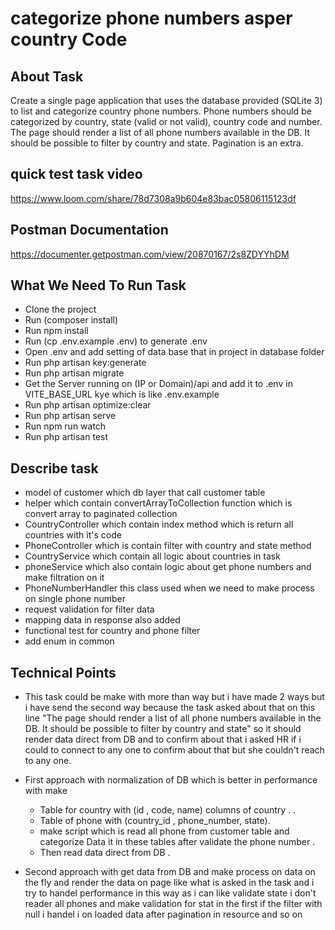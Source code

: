 <p align="center">
<h1>categorize phone numbers asper country Code </h1>
</p>

## About Task

Create a single page application that uses the database provided (SQLite 3) to list and
categorize country phone numbers.
Phone numbers should be categorized by country, state (valid or not valid), country code and
number.
The page should render a list of all phone numbers available in the DB. It should be possible to
filter by country and state. Pagination is an extra.

## quick test task video

https://www.loom.com/share/78d7308a9b604e83bac05806115123df

## Postman Documentation 

https://documenter.getpostman.com/view/20870167/2s8ZDYYhDM

## What We Need To Run Task 
- Clone the project 
- Run (composer install) 
- Run npm install
- Run  (cp .env.example .env)  to generate .env
- Open .env and add setting of data base that in project in database folder 
- Run php artisan key:generate
- Run php artisan migrate
- Get the Server running on (IP or Domain)/api and add it to .env in VITE_BASE_URL kye which is like .env.example
- Run php artisan optimize:clear
- Run php artisan serve
- Run npm run watch
- Run php artisan test

## Describe task 
- model of customer which db layer that call customer table 
- helper which contain convertArrayToCollection function which is convert array to paginated collection 
- CountryController which contain index method which is return all countries with it's code 
- PhoneController which is contain filter with country and state  method 
- CountryService which contain all logic about countries in task
- phoneService which also contain logic about get phone numbers and make filtration on it 
- PhoneNumberHandler this class used when we need to make process on single phone number
- request validation for filter data 
- mapping data in response also added 
- functional test for country and phone filter
- add enum in common

## Technical Points
- This task could be make with more than way but i have made 2 ways but i have send the second way because the task asked about that on this line "The page should render a list of all phone numbers available in the DB. It should be possible to
    filter by country and state"  so it should render data direct from DB and to confirm about that i asked HR if i could to connect to any one to confirm about that but she couldn't reach to any one.

* First approach with normalization of DB which is better in performance with make 
    - Table for country with (id , code, name) columns of country .  .
    - Table of phone with (country_id , phone_number, state).
    - make script which is read all phone from customer table and categorize Data it in these tables after validate the phone number .
    - Then read data direct from DB .

* Second approach with get data from DB and make process on data on the fly and render the data on page like what is asked in the task and i try to handel performance in this way as i can like validate state i don't reader all phones and make validation for stat in the first if the filter with null i handel i on loaded data after pagination in resource and so on 

